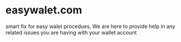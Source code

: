 # easywalet.com
smart fix for easy walet procedues,  We are here to provide help in any related issues you are having with your wallet account
